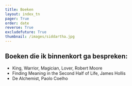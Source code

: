 ```yaml
---
title: Boeken
layout: index_tn
pager: True
order: date
reverse: True
excludefuture: True
thumbnail: /images/siddartha.jpg
---
```

## Boeken die ik binnenkort ga bespreken:

* King, Warrior, Magician, Lover, Robert Moore
* Finding Meaning in the Second Half of Life, James Hollis
* De Alchemist, Paolo Coelho 

<!--

* Memories, Dreams and Reflections by Carl Jung

## Boeken die de moeite zijn om te lezen:

-->